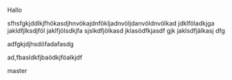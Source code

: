 Hallo


sfhsfgkjddlkjfhökasdjhnvökajdnfökljadnvöljdanvöldnvölkad jdklföladkjga jakldfjlksdjföl jaklfjölsdkjfa sjslkdfjölkasd jklasödfkjasdf gjk jaklsdfjälkasj
dfg


adfgkjdjhsdöfadafasdg



ad,fbasldkfjbaödkjföalkjdf

master
